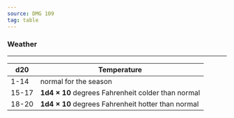 ```yaml
---
source: DMG 109
tag: table
---
```


### Weather
---
|d20|Temperature|
|----|------------|
|1-14|normal for the season|
|15-17|**1d4 × 10** degrees Fahrenheit colder than normal|
|18-20|**1d4 × 10** degrees Fahrenheit hotter than normal|
